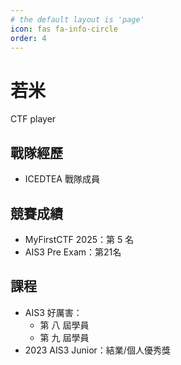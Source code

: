 ```yaml
---
# the default layout is 'page'
icon: fas fa-info-circle
order: 4
---
```


# 若米

CTF player 


## 戰隊經歷

- ICEDTEA 戰隊成員  

## 競賽成績

- MyFirstCTF 2025：第 5 名  
- AIS3 Pre Exam：第21名 
## 課程
- AIS3 好厲害：  
  - 第 八 屆學員  
  - 第 九 屆學員  
- 2023 AIS3 Junior：結業/個人優秀獎